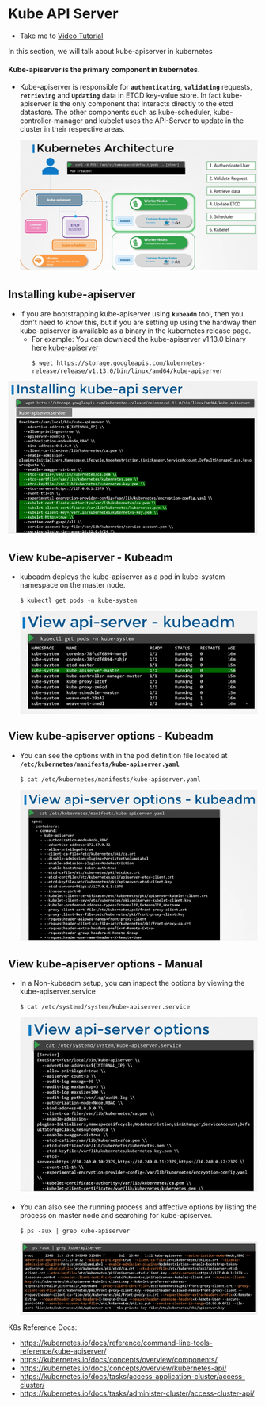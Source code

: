 # Kube API Server
  - Take me to [Video Tutorial](https://kodekloud.com/topic/kube-api-server/)
  
In this section, we will talk about kube-apiserver in kubernetes

#### Kube-apiserver is the primary component in kubernetes.
- Kube-apiserver is responsible for **`authenticating`**, **`validating`** requests, **`retrieving`** and **`Updating`** data in ETCD key-value store. In fact kube-apiserver is the only component that interacts directly to the etcd datastore. The other components such as kube-scheduler, kube-controller-manager and kubelet uses the API-Server to update in the cluster in their respective areas.
  
  ![post](../../images/post.PNG)
  
## Installing kube-apiserver

- If you are bootstrapping kube-apiserver using **`kubeadm`** tool, then you don't need to know this, but if you are setting up using the hardway then kube-apiserver is available as a binary in the kubernetes release page.
  - For example: You can downlaod the kube-apiserver v1.13.0 binary here [kube-apiserver](https://storage.googleapis.com/kubernetes-release/release/v1.13.0/bin/linux/amd64/kube-apiserver)
    ```
    $ wget https://storage.googleapis.com/kubernetes-release/release/v1.13.0/bin/linux/amd64/kube-apiserver
    ```
 
 ![kube-apiserver](../../images/kube-apiserver.PNG)
 
## View kube-apiserver - Kubeadm
- kubeadm deploys the kube-apiserver as a pod in kube-system namespace on the master node.
  ```
  $ kubectl get pods -n kube-system
  ```
   
  ![kube-apiserver1](../../images/kube-apiserver1.PNG)
   
## View kube-apiserver options - Kubeadm
- You can see the options with in the pod definition file located at **`/etc/kubernetes/manifests/kube-apiserver.yaml`**
  ```
  $ cat /etc/kubernetes/manifests/kube-apiserver.yaml
  ```
  
  ![kube-apiserver2](../../images/kube-apiserver2.PNG)
   
## View kube-apiserver options - Manual
- In a Non-kubeadm setup, you can inspect the options by viewing the kube-apiserver.service
  ```
  $ cat /etc/systemd/system/kube-apiserver.service
  ```
  
  ![kube-apiserver3](../../images/kube-apiserver3.PNG)
   
- You can also see the running process and affective options by listing the process on master node and searching for kube-apiserver.
  ```
  $ ps -aux | grep kube-apiserver
  ```
  ![kube-apiserver4](../../images/kube-apiserver4.PNG)

K8s Reference Docs:
- https://kubernetes.io/docs/reference/command-line-tools-reference/kube-apiserver/
- https://kubernetes.io/docs/concepts/overview/components/
- https://kubernetes.io/docs/concepts/overview/kubernetes-api/
- https://kubernetes.io/docs/tasks/access-application-cluster/access-cluster/
- https://kubernetes.io/docs/tasks/administer-cluster/access-cluster-api/
